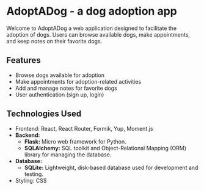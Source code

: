 # AdoptADog - a dog adoption app

Welcome to AdoptADog a web application designed to facilitate the adoption of dogs. Users can browse available dogs, make appointments, and keep notes on their favorite dogs. 

## Features

- Browse dogs available for adoption
- Make appointments for adoption-related activities
- Add and manage notes for favorite dogs
- User authentication (sign up, login)

## Technologies Used

- Frontend: React, React Router, Formik, Yup, Moment.js
- **Backend:**
  - **Flask:** Micro web framework for Python.
  - **SQLAlchemy:** SQL toolkit and Object-Relational Mapping (ORM) library for managing the database.
- **Database:**
  - **SQLite:** Lightweight, disk-based database used for development and testing.
- Styling: CSS

